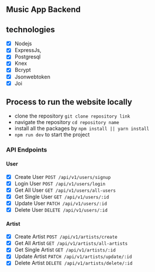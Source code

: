 ## Music App Backend

## technologies
- [x] Nodejs
- [x] ExpressJs,
- [x] Postgresql
- [x] Knex
- [x] Bcrypt
- [x] Jsonwebtoken
- [x] Joi

## Process to run the website locally
- clone the repository `git clone repository link`
- navigate the repository `cd repository name`
- install all the packages by `npm install || yarn install`
- `npm run dev` to start the project

### API Endpoints

#### User

- [x] Create User `POST /api/v1/users/signup`
- [x] Login User `POST /api/v1/users/login`
- [x] Get All User `GET /api/v1/users/all-users`
- [x] Get Single User `GET /api/v1/users/:id`
- [x] Update User `PATCH /api/v1/users/:id`
- [x] Delete User `DELETE /api/v1/users/:id`

#### Artist

- [x] Create Artist `POST /api/v1/artists/create`
- [x] Get All Artist `GET /api/v1/artists/all-artists`
- [x] Get Single Artist `GET /api/v1/artists/:id`
- [x] Update Artist `PATCH /api/v1/artists/update/:id`
- [x] Delete Artist `DELETE /api/v1/artists/delete/:id`